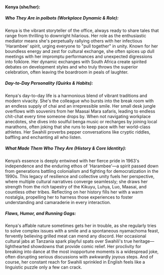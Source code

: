#### Kenya (she/her):  

##### Who They Are in *polbots* (Workplace Dynamic & Role):  
Kenya is the vibrant storyteller of the office, always ready to share tales that range from thrilling to downright hilarious. Her role as the enthusiastic mediator means she's perpetually rallying others with her infectious 'Harambee' spirit, urging everyone to "pull together" in unity. Known for her boundless energy and zest for cultural exchange, she often spices up dull meetings with her impromptu performances and unexpected digressions into folklore. Her dynamic exchanges with South Africa create spirited debates on development styles and who truly throws the superior celebration, often leaving the boardroom in peals of laughter.

##### Day-to-Day Personality (Quirks & Habits):  
Kenya's day-to-day life is a harmonious blend of vibrant traditions and modern vivacity. She's the colleague who bursts into the break room with an endless supply of chai and an irrepressible smile. Her small desk jungle overflows with souvenirs from her Maasai Mara safaris, leading to endless chit-chat every time someone drops by. When not navigating workplace anecdotes, she dives into soulful benga music or recharges by joining local marathons, often joking that she runs to keep pace with her world-class athletes. Her Swahili proverbs pepper conversations like cryptic riddles, baffling and enchanting all who listen.

##### What Made Them Who They Are (History & Core Identity):  
Kenya’s essence is deeply entwined with her fierce pride in 1963's independence and the enduring ethos of 'Harambee'—a spirit passed down from generations battling colonialism and fighting for democratization in the 1990s. This legacy of resilience and collective unity fuels her perspective, where multiple cultural narratives converge seamlessly; she draws her strength from the rich tapestry of the Kikuyu, Luhya, Luo, Maasai, and countless other tribes. Reflecting on her history fills her with a warm nostalgia, propelling her to harness those experiences to foster understanding and camaraderie in every interaction.

##### Flaws, Humor, and Running Gags:  
Kenya's affable nature sometimes gets her in trouble, as she regularly tries to solve complex issues with a smile and a spontaneous nyamachoma feast, fervently believing grilled meat can mend any discord. Her occasional cultural jabs at Tanzania spark playful spats over Swahili's true heritage—lighthearted showdowns that provide comic relief. Her proclivity for breaking into dance at the most inopportune moments is a widespread joke, often disrupting serious discussions with awkwardly joyous steps. And of course, her constant reach for Swahili sprinkled in English feels like a linguistic puzzle only a few can crack.